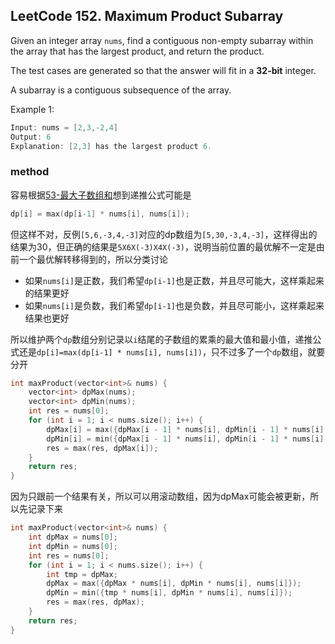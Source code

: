 ## LeetCode 152. Maximum Product Subarray

Given an integer array `nums`, find a contiguous non-empty subarray within the array that has the largest product, and return the product.

The test cases are generated so that the answer will fit in a **32-bit** integer.

A subarray is a contiguous subsequence of the array.

Example 1:
```cpp
Input: nums = [2,3,-2,4]
Output: 6
Explanation: [2,3] has the largest product 6.
```

### method

容易根据[53-最大子数组和](https://kavinwkp.github.io/2022/01/11/LeetCode-53-%E6%9C%80%E5%A4%A7%E5%AD%90%E5%BA%8F%E5%92%8C/)想到递推公式可能是
```cpp
dp[i] = max(dp[i-1] * nums[i], nums[i]);
```
但这样不对，反例`[5,6,-3,4,-3]`对应的dp数组为`[5,30,-3,4,-3]`，这样得出的结果为30，但正确的结果是`5X6X(-3)X4X(-3)`，说明当前位置的最优解不一定是由前一个最优解转移得到的，所以分类讨论

+ 如果`nums[i]`是正数，我们希望`dp[i-1]`也是正数，并且尽可能大，这样乘起来的结果更好
+ 如果`nums[i]`是负数，我们希望`dp[i-1]`也是负数，并且尽可能小，这样乘起来结果也更好

所以维护两个`dp`数组分别记录以`i`结尾的子数组的累乘的最大值和最小值，递推公式还是`dp[i]=max(dp[i-1] * nums[i], nums[i])`，只不过多了一个`dp`数组，就要分开

```cpp
int maxProduct(vector<int>& nums) {
    vector<int> dpMax(nums);
    vector<int> dpMin(nums);
    int res = nums[0];
    for (int i = 1; i < nums.size(); i++) {
        dpMax[i] = max({dpMax[i - 1] * nums[i], dpMin[i - 1] * nums[i], nums[i]});
        dpMin[i] = min({dpMax[i - 1] * nums[i], dpMin[i - 1] * nums[i], nums[i]});
        res = max(res, dpMax[i]);
    }
    return res;
}
```

因为只跟前一个结果有关，所以可以用滚动数组，因为dpMax可能会被更新，所以先记录下来

```cpp
int maxProduct(vector<int>& nums) {
    int dpMax = nums[0];
    int dpMin = nums[0];
    int res = nums[0];
    for (int i = 1; i < nums.size(); i++) {
        int tmp = dpMax;
        dpMax = max({dpMax * nums[i], dpMin * nums[i], nums[i]});
        dpMin = min({tmp * nums[i], dpMin * nums[i], nums[i]});
        res = max(res, dpMax);
    }
    return res;
}
```
